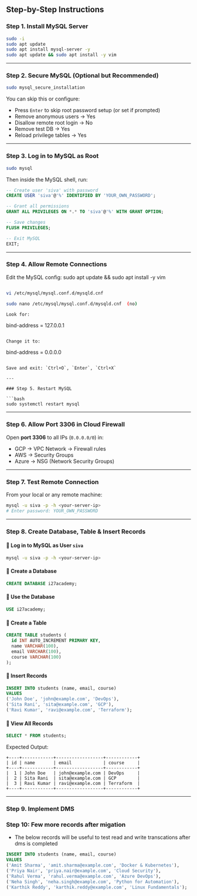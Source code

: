 
## Step-by-Step Instructions

### Step 1. Install MySQL Server

```bash
sudo -i
sudo apt update
sudo apt install mysql-server -y
sudo apt update && sudo apt install -y vim
````

---

### Step 2. Secure MySQL (Optional but Recommended)

```bash
sudo mysql_secure_installation
```

You can skip this or configure:

* Press `Enter` to skip root password setup (or set if prompted)
* Remove anonymous users → Yes
* Disallow remote root login → No
* Remove test DB → Yes
* Reload privilege tables → Yes

---

### Step 3. Log in to MySQL as Root

```bash
sudo mysql
```

Then inside the MySQL shell, run:

```sql
-- Create user 'siva' with password
CREATE USER 'siva'@'%' IDENTIFIED BY 'YOUR_OWN_PASSWORD';

-- Grant all permissions
GRANT ALL PRIVILEGES ON *.* TO 'siva'@'%' WITH GRANT OPTION;

-- Save changes
FLUSH PRIVILEGES;

-- Exit MySQL
EXIT;
```

---

### Step 4. Allow Remote Connections

Edit the MySQL config:
sudo apt update && sudo apt install -y vim
```bash

vi /etc/mysql/mysql.conf.d/mysqld.cnf  

sudo nano /etc/mysql/mysql.conf.d/mysqld.cnf  (no)

Look for:

```
bind-address = 127.0.0.1
```

Change it to:

```
bind-address = 0.0.0.0
```

Save and exit: `Ctrl+O`, `Enter`, `Ctrl+X`

---

### Step 5. Restart MySQL

```bash
sudo systemctl restart mysql
```

---

### Step 6. Allow Port 3306 in Cloud Firewall

Open **port 3306** to all IPs (`0.0.0.0/0`) in:

* GCP → VPC Network → Firewall rules
* AWS → Security Groups
* Azure → NSG (Network Security Groups)

---

### Step 7. Test Remote Connection

From your local or any remote machine:

```bash
mysql -u siva -p -h <your-server-ip>
# Enter password: YOUR_OWN_PASSWORD
```

---

### Step 8. Create Database, Table & Insert Records

#### 🔹 Log in to MySQL as User `siva`

```bash
mysql -u siva -p -h <your-server-ip>
```

#### 🔹 Create a Database

```sql
CREATE DATABASE i27academy;
```

#### 🔹 Use the Database

```sql
USE i27academy;
```

#### 🔹 Create a Table

```sql
CREATE TABLE students (
  id INT AUTO_INCREMENT PRIMARY KEY,
  name VARCHAR(100),
  email VARCHAR(100),
  course VARCHAR(100)
);
```

#### 🔹 Insert Records

```sql
INSERT INTO students (name, email, course)
VALUES 
('John Doe', 'john@example.com', 'DevOps'),
('Sita Rani', 'sita@example.com', 'GCP'),
('Ravi Kumar', 'ravi@example.com', 'Terraform');
```

#### 🔹 View All Records

```sql
SELECT * FROM students;
```

Expected Output:

```
+----+------------+------------------+------------+
| id | name       | email            | course     |
+----+------------+------------------+------------+
|  1 | John Doe   | john@example.com | DevOps     |
|  2 | Sita Rani  | sita@example.com | GCP        |
|  3 | Ravi Kumar | ravi@example.com | Terraform  |
+----+------------+------------------+------------+
```

---
### Step 9. Implement DMS

### Step 10: Few more records after migation 
* The below records will be useful to test read and write transcations after dms is completed

```sql
INSERT INTO students (name, email, course)
VALUES 
('Amit Sharma', 'amit.sharma@example.com', 'Docker & Kubernetes'),
('Priya Nair', 'priya.nair@example.com', 'Cloud Security'),
('Rahul Verma', 'rahul.verma@example.com', 'Azure DevOps'),
('Neha Singh', 'neha.singh@example.com', 'Python for Automation'),
('Karthik Reddy', 'karthik.reddy@example.com', 'Linux Fundamentals');
```
